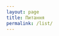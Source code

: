 ```yaml
---
layout: page
title: Питання
permalink: /list/
---
```


<div class="question-pool"></div>
<style type="text/css">
    .question-pool .question:before {
        content: "Запитання № " attr(number);
        color: #828282;
    }
    .question-pool .question.not-ready:before {
        content: "Запитання № " attr(number) " not-ready";
    }
    .question-pool .question .text:before {
        content: "Q: ";
    }
    .question-pool .question .answer:before {
        content: "A: ";
    }
    .question-pool .question .description {
        padding: 15px;
        display: none;
    }
</style>
<script src="/js/jquery-1.11.2.js"></script>
<script>
$(function () {
    var quizUrl = '/quiz/test.xml';
    $('.question-pool').load(quizUrl, function() {
        $('.question-pool > .quiz .question .answer[data-correct!="data-correct"]').remove();
        $('.question-pool .question .description').after('<a href="#" class="info">Пояснення</a>');
        $('.question-pool .question').after('<hr class="question-separator">');
        $('.question-pool .question a.info').click(function(e) {
            e.preventDefault();
            $(this).hide();
            $(this).closest('.question').children('.description').show(600);
        });
    });
});
</script>
